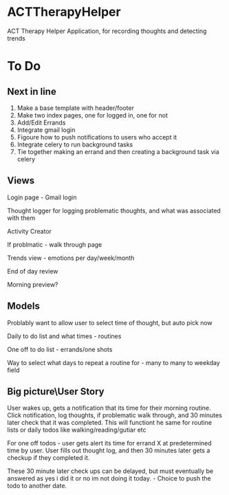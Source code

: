 # ACTTherapyHelper
ACT Therapy Helper Application, for recording thoughts and detecting trends

# To Do
## Next in line
1)  Make a base template with header/footer
2)  Make two index pages, one for logged in, one for not
3)  Add/Edit Errands
4)  Integrate gmail login
5)  Figoure how to push notifications to users who accept it
6)  Integrate celery to run background tasks
7)  Tie together making an errand and then creating a background task via celery


## Views
Login page - Gmail login

Thought logger for logging problematic thoughts, and what was associated with them

Activity Creator

If problmatic - walk through page

Trends view - emotions per day/week/month

End of day review

Morning preview?

## Models
Problably want to allow user to select time of thought, but auto pick now

Daily to do list and what times - routines

One off to do list - errands/one shots

Way to select what days to repeat a routine for - many to many to weekday field

## Big picture\User Story
User wakes up, gets a notification that its time for their
morning routine.  Click notification, log thoughts, if problematic walk through, and 30 minutes  later check that
it was completed.  This will functiont he same for routine lists
or daily todos like walking/reading/gutiar etc

For one off todos - user gets alert its time for errand X at
predetermined time by user.  User fills out thought log, and then 30 minutes later gets a checkup if they completed it.

These 30 minute later check ups can be delayed, but must eventually be answered as yes i did it or no im not doing it today. - Choice to push the todo to another date.
